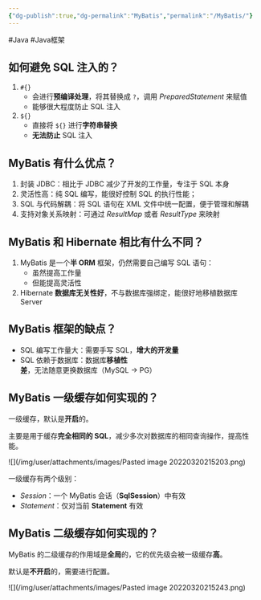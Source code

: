 ```yaml
---
{"dg-publish":true,"dg-permalink":"MyBatis","permalink":"/MyBatis/"}
---
```



#Java #Java框架

## 如何避免 SQL 注入的？

1. `#{}`
	- 会进行**预编译处理**，将其替换成 `?`，调用 *PreparedStatement* 来赋值
	- 能够很大程度防止 SQL 注入
2. `${}`
	- 直接将 `${}` 进行**字符串替换**
	- **无法防止** SQL 注入

## MyBatis 有什么优点？

1. 封装 JDBC：相比于 JDBC 减少了开发的工作量，专注于 SQL 本身
2. 灵活性高：纯 SQL 编写，能很好控制 SQL 的执行性能；
3. SQL 与代码解耦：将 SQL 语句在 XML 文件中统一配置，便于管理和解耦
4. 支持对象关系映射：可通过 *ResultMap* 或者 *ResultType* 来映射

## MyBatis 和 Hibernate 相比有什么不同？

1. MyBatis 是一个**半 ORM** 框架，仍然需要自己编写 SQL 语句：
	- 虽然提高工作量
	- 但能提高灵活性
2. Hibernate **数据库无关性好**，不与数据库强绑定，能很好地移植数据库 Server

## MyBatis 框架的缺点？

- SQL 编写工作量大：需要手写 SQL，**增大的开发量**
- SQL 依赖于数据库：数据库**移植性差**，无法随意更换数据库（MySQL -> PG）

## MyBatis 一级缓存如何实现的？

一级缓存，默认是**开启**的。

主要是用于缓存**完全相同的 SQL**，减少多次对数据库的相同查询操作，提高性能。

![](/img/user/attachments/images/Pasted image 20220320215203.png)

一级缓存有两个级别：
- *Session*：一个 MyBatis 会话（**SqlSession**）中有效
- *Statement*：仅对当前 **Statement** 有效

## MyBatis 二级缓存如何实现的？

MyBatis 的二级缓存的作用域是**全局**的，它的优先级会被一级缓存**高**。

默认是**不开启**的，需要进行配置。

![](/img/user/attachments/images/Pasted image 20220320215243.png)